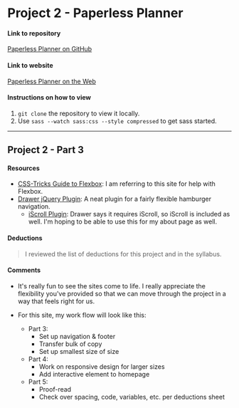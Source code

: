 # Project 2 - Paperless Planner

#### Link to repository
[Paperless Planner on GitHub](https://github.com/bSquaredweb/project-2_bellanca-brittany)

#### Link to website
[Paperless Planner on the Web](http://brittanybellanca.com/advweb2/project2/)

#### Instructions on how to view
1. `git clone` the repository to view it locally.
2. Use `sass --watch sass:css --style compressed` to get sass started.

---
## Project 2 - Part 3

#### Resources
- [CSS-Tricks Guide to Flexbox](https://css-tricks.com/snippets/css/a-guide-to-flexbox/): I am referring to this site for help with Flexbox.
- [Drawer jQuery Plugin](https://github.com/blivesta/drawer/): A neat plugin for a fairly flexible hamburger navigation.
  - [iScroll Plugin](https://github.com/cubiq/iscroll#configuring-the-iscroll): Drawer says it requires iScroll, so iScroll is included as well. I'm hoping to be able to use this for my about page as well.

#### Deductions
> I reviewed the list of deductions for this project and in the syllabus.

#### Comments
- It's really fun to see the sites come to life. I really appreciate the flexibility you've provided so that we can move through the project in a way that feels right for us.


- For this site, my work flow will look like this:
  - Part 3:
    - Set up navigation & footer
    - Transfer bulk of copy
    - Set up smallest size of size
  - Part 4:
    - Work on responsive design for larger sizes
    - Add interactive element to homepage
  - Part 5:
    - Proof-read
    - Check over spacing, code, variables, etc. per deductions sheet
